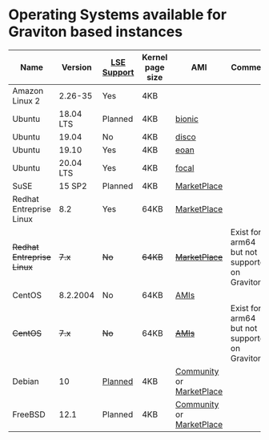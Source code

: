# Operating Systems available for Graviton based instances

 Name | Version | [LSE Support](https://github.com/aws/aws-graviton-getting-started/blob/master/optimizing.md#locksynchronization-intensive-workload) | Kernel page size | AMI | Comment 
------ | ------ | ----- | ----- | ----- | ----- 
Amazon Linux 2 | 2.26-35 | Yes | 4KB | 
Ubuntu | 18.04 LTS | Planned | 4KB | [bionic](https://cloud-images.ubuntu.com/locator/ec2/) | 
Ubuntu | 19.04 | No | 4KB | [disco](https://cloud-images.ubuntu.com/locator/ec2/) | 
Ubuntu | 19.10 | Yes | 4KB | [eoan](https://cloud-images.ubuntu.com/locator/ec2/) | 
Ubuntu | 20.04 LTS | Yes | 4KB | [focal](https://cloud-images.ubuntu.com/locator/ec2/) | 
SuSE | 15 SP2 | Planned | 4KB | [MarketPlace](https://aws.amazon.com/marketplace/pp/B07SPTXBDX) | 
Redhat Entreprise Linux | 8.2 | Yes | 64KB | [MarketPlace](https://aws.amazon.com/marketplace/pp/B07T2NH46P) | 
~~Redhat Entreprise Linux~~ | ~~7.x~~ | ~~No~~ | ~~64KB~~ | ~~[MarketPlace](https://aws.amazon.com/marketplace/pp/B07KTFV2S8)~~ | Exist for arm64  but not supported on Graviton2 
CentOS | 8.2.2004 | No | 64KB | [AMIs](https://wiki.centos.org/Cloud/AWS#Images) | 
~~CentOS~~ | ~~7.x~~ | ~~No~~ | 64KB | ~~[AMIs](https://wiki.centos.org/Cloud/AWS#Images)~~ | Exist for arm64  but not supported on Graviton2 
Debian | 10 | [Planned](https://bugs.debian.org/cgi-bin/bugreport.cgi?bug=956418) | 4KB | [Community](https://wiki.debian.org/Cloud/AmazonEC2Image/Buster) or [MarketPlace](https://aws.amazon.com/marketplace/pp/B085HGTX5J) | 
FreeBSD | 12.1 | Planned | 4KB | [Community](https://www.freebsd.org/releases/12.1R/announce.html) or [MarketPlace](https://aws.amazon.com/marketplace/pp/B081NF7BY7) | 


